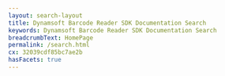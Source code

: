 ```yaml
---
layout: search-layout
title: Dynamsoft Barcode Reader SDK Documentation Search
keywords: Dynamsoft Barcode Reader SDK Documentation Search
breadcrumbText: HomePage
permalink: /search.html
cx: 32039cdf85bc7ae2b
hasFacets: true
---
```


<script>
  let facets = [
    [
      {
        "anchor": "JavaScript Web",
        "label": "javascript_web",
        "label_with_op": "more:javascript_web"
      }
    ],
    [
      {
        "anchor": ".NET",
        "label": ".net",
        "label_with_op": "more:.net"
      }
    ],
    [
      {
        "anchor": "Java",
        "label": "java",
        "label_with_op": "more:java"
      }
    ],
    [
      {
        "anchor": "Mobile Native App",
        "label": "mobile_native_app",
        "label_with_op": "more:mobile_native_app"
      }
    ],
    [
      {
        "anchor": "C/C++",
        "label": "c/c++",
        "label_with_op": "more:c/c++"
      }
    ]
  ]
</script>